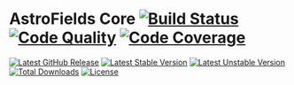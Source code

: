 # AstroFields Core [![Build Status](http://img.shields.io/travis/AstroFields/Core.svg?style=flat-square)](https://travis-ci.org/AstroFields/Core) [![Code Quality](https://img.shields.io/codeclimate/github/AstroFields/Core.svg?style=flat-square)](https://codeclimate.com/github/AstroFields/Core) [![Code Coverage](https://img.shields.io/codeclimate/coverage/github/AstroFields/Core.svg?style=flat-square)](https://codeclimate.com/github/AstroFields/Core)

[![Latest GitHub Release](https://img.shields.io/github/tag/AstroFields/Core.svg?style=flat-square)](https://github.com/AstroFields/Core/releases)
[![Latest Stable Version](https://poser.pugx.org/wecodemore/astrofields-core/v/stable.svg)](https://packagist.org/packages/wecodemore/astrofields-core)
[![Latest Unstable Version](https://poser.pugx.org/wecodemore/astrofields-core/v/unstable.svg)](https://packagist.org/packages/wecodemore/astrofields-core)
[![Total Downloads](https://img.shields.io/packagist/dt/wecodemore/astrofields-core.svg?style=flat-square)](https://packagist.org/packages/wecodemore/astrofields-core)
[![License](http://img.shields.io/badge/license-MIT-009ee0.svg?style=flat-square)](https://packagist.org/packages/wecodemore/astrofields-core)
